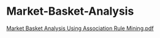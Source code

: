 # Market-Basket-Analysis
[Market Basket Analysis Using Association Rule Mining.pdf](https://github.com/DVNSHX/Market-Basket-Analysis/files/11107824/Market.Basket.Analysis.Using.Association.Rule.Mining.pdf)
